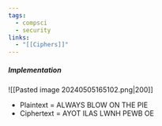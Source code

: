 ```yaml
---
tags:
  - compsci
  - security
links:
  - "[[Ciphers]]"
---
```

##### Implementation
![[Pasted image 20240505165102.png|200]]
- Plaintext = ALWAYS BLOW ON THE PIE
- Ciphertext = AYOT ILAS LWNH PEWB OE
